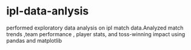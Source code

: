 # ipl-data-anlysis
performed exploratory data analysis on ipl match data.Analyzed match trends ,team performance , player stats, and toss-winning impact using pandas and matplotlib
